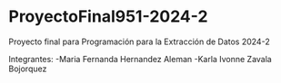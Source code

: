 # ProyectoFinal951-2024-2
Proyecto final para Programación para la Extracción de Datos 2024-2

Integrantes:
-Maria Fernanda Hernandez Aleman
-Karla Ivonne Zavala Bojorquez
